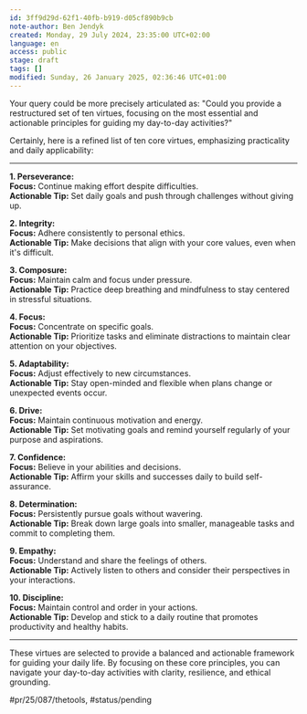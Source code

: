 ```yaml
---
id: 3ff9d29d-62f1-40fb-b919-d05cf890b9cb
note-author: Ben Jendyk
created: Monday, 29 July 2024, 23:35:00 UTC+02:00
language: en
access: public
stage: draft
tags: []
modified: Sunday, 26 January 2025, 02:36:46 UTC+01:00
---
```


Your query could be more precisely articulated as: "Could you provide a restructured set of ten virtues, focusing on the most essential and actionable principles for guiding my day-to-day activities?"

Certainly, here is a refined list of ten core virtues, emphasizing practicality and daily applicability:

---

**1. Perseverance:**  
	**Focus:** Continue making effort despite difficulties.  
	**Actionable Tip:** Set daily goals and push through challenges without giving up.

**2. Integrity:**  
	**Focus:** Adhere consistently to personal ethics.  
	**Actionable Tip:** Make decisions that align with your core values, even when it's difficult.

**3. Composure:**  
	**Focus:** Maintain calm and focus under pressure.  
	**Actionable Tip:** Practice deep breathing and mindfulness to stay centered in stressful situations.

**4. Focus:**  
	**Focus:** Concentrate on specific goals.  
	**Actionable Tip:** Prioritize tasks and eliminate distractions to maintain clear attention on your objectives.

**5. Adaptability:**  
	**Focus:** Adjust effectively to new circumstances.  
	**Actionable Tip:** Stay open-minded and flexible when plans change or unexpected events occur.

**6. Drive:**  
	**Focus:** Maintain continuous motivation and energy.  
	**Actionable Tip:** Set motivating goals and remind yourself regularly of your purpose and aspirations.

**7. Confidence:**  
	**Focus:** Believe in your abilities and decisions.  
	**Actionable Tip:** Affirm your skills and successes daily to build self-assurance.

**8. Determination:**  
	**Focus:** Persistently pursue goals without wavering.  
	**Actionable Tip:** Break down large goals into smaller, manageable tasks and commit to completing them.

**9. Empathy:**  
	**Focus:** Understand and share the feelings of others.  
	**Actionable Tip:** Actively listen to others and consider their perspectives in your interactions.

**10. Discipline:**  
	**Focus:** Maintain control and order in your actions.  
	**Actionable Tip:** Develop and stick to a daily routine that promotes productivity and healthy habits.

---

These virtues are selected to provide a balanced and actionable framework for guiding your daily life. By focusing on these core principles, you can navigate your day-to-day activities with clarity, resilience, and ethical grounding.


#pr/25/087/thetools, #status/pending